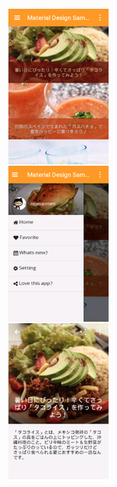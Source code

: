 <img src="art/list.png" width="200px"><br>
<img src="art/menu.png" width="200px"><br>
<img src="art/detail.png" width="200px"><br>
